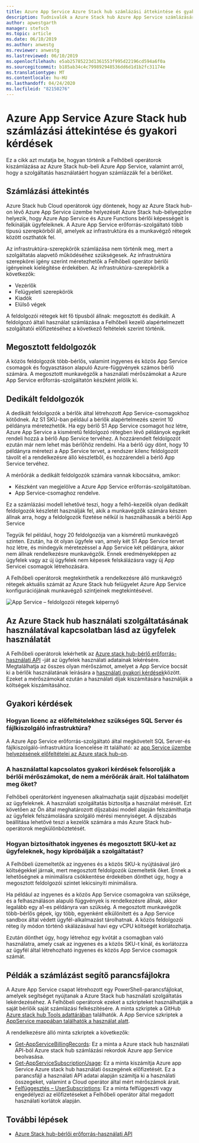 ```yaml
---
title: Azure App Service Azure Stack hub számlázási áttekintése és gyakori kérdések
description: Tudnivalók a Azure Stack hub Azure App Service számlázásáról.
author: apwestgarth
manager: stefsch
ms.topic: article
ms.date: 06/10/2019
ms.author: anwestg
ms.reviewer: anwestg
ms.lastreviewed: 06/10/2019
ms.openlocfilehash: e5ab25785223d1361553f995d22196cd594a6f0a
ms.sourcegitcommit: b185ab34c4c799892948536dd6d1d1b2fc31174e
ms.translationtype: MT
ms.contentlocale: hu-HU
ms.lasthandoff: 04/24/2020
ms.locfileid: "82150276"
---
```

# <a name="azure-app-service-on-azure-stack-hub-billing-overview-and-faq"></a>Azure App Service Azure Stack hub számlázási áttekintése és gyakori kérdések

Ez a cikk azt mutatja be, hogyan történik a Felhőbeli operátorok kiszámlázása az Azure Stack hub-beli Azure App Service, valamint arról, hogy a szolgáltatás használatáért hogyan számlázzák fel a bérlőket.

## <a name="billing-overview"></a>Számlázási áttekintés

Azure Stack hub Cloud operátorok úgy döntenek, hogy az Azure Stack hub-on lévő Azure App Service üzembe helyezését Azure Stack hub-bélyegzőre helyezik, hogy Azure App Service és Azure Functions bérlői képességeit is felkínálják ügyfeleiknek. A Azure App Service erőforrás-szolgáltató több típusú szerepkörből áll, amelyek az infrastruktúra és a munkavégző rétegek között oszthatók fel.

Az infrastruktúra-szerepkörök számlázása nem történik meg, mert a szolgáltatás alapvető működéséhez szükségesek. Az infrastruktúra szerepkörei igény szerint méretezhetők a Felhőbeli operátor bérlői igényeinek kielégítése érdekében. Az infrastruktúra-szerepkörök a következők:

- Vezérlők
- Felügyeleti szerepkörök
- Kiadók
- Elülső végek

A feldolgozói rétegek két fő típusból állnak: megosztott és dedikált. A feldolgozó általi használat számlázása a Felhőbeli kezelő alapértelmezett szolgáltatói előfizetéséhez a következő feltételek szerint történik.

## <a name="shared-workers"></a>Megosztott feldolgozók

A közös feldolgozók több-bérlős, valamint ingyenes és közös App Service csomagok és fogyasztáson alapuló Azure-függvények számos bérlő számára. A megosztott munkavégzők a használati mérőszámokat a Azure App Service erőforrás-szolgáltatón készként jelölik ki.

## <a name="dedicated-workers"></a>Dedikált feldolgozók

A dedikált feldolgozók a bérlők által létrehozott App Service-csomagokhoz kötődnek. Az S1 SKU-ban például a bérlők alapértelmezés szerint 10 példányra méretezhetők. Ha egy bérlő S1 App Service csomagot hoz létre, Azure App Service a kisméretű feldolgozó rétegben lévő példányok egyikét rendeli hozzá a bérlő App Service tervéhez. A hozzárendelt feldolgozót ezután már nem lehet más bérlőhöz rendelni. Ha a bérlő úgy dönt, hogy 10 példányra méretezi a App Service tervet, a rendszer kilenc feldolgozót távolít el a rendelkezésre álló készletből, és hozzárendeli a bérlő App Service tervéhez.

A mérőórák a dedikált feldolgozók számára vannak kibocsátva, amikor:

- Készként van megjelölve a Azure App Service erőforrás-szolgáltatóban.
- App Service-csomaghoz rendelve.

Ez a számlázási modell lehetővé teszi, hogy a felhő-kezelők olyan dedikált feldolgozók készletét használják fel, akik a munkavégzők számára készen állnak arra, hogy a feldolgozók fizetése nélkül is használhassák a bérlői App Service

Tegyük fel például, hogy 20 feldolgozója van a kisméretű munkavégző szinten. Ezután, ha öt olyan ügyfele van, amely két S1 App Service tervet hoz létre, és mindegyik méretezéssel a App Service két példányra, akkor nem állnak rendelkezésre munkavégzők. Ennek eredményeképpen az ügyfelek vagy az új ügyfelek nem képesek felskálázásra vagy új App Servicei csomagok létrehozására.

A Felhőbeli operátorok megtekinthetik a rendelkezésre álló munkavégző rétegek aktuális számát az Azure Stack hub felügyelet Azure App Service konfigurációjának munkavégző szintjeinek megtekintésével.

![App Service – feldolgozói rétegek képernyő][1]

## <a name="see-customer-usage-by-using-the-azure-stack-hub-usage-service"></a>Az Azure Stack hub használati szolgáltatásának használatával kapcsolatban lásd az ügyfelek használatát

A Felhőbeli operátorok lekérhetik az [Azure stack hub-bérlő erőforrás-használati API](azure-stack-tenant-resource-usage-api.md) -ját az ügyfelek használati adatainak lekérésére. Megtalálhatja az összes olyan mérőszámot, amelyet a App Service bocsát ki a bérlők használatának leírására a [használati gyakori kérdések](azure-stack-usage-related-faq.md)között. Ezeket a mérőszámokat ezután a használati díjak kiszámítására használják a költségek kiszámításához.

## <a name="frequently-asked-questions"></a>Gyakori kérdések

### <a name="how-do-i-license-the-sql-server-and-file-server-infrastructure-required-in-the-prerequisites"></a>Hogyan licenc az előfeltételekhez szükséges SQL Server és fájlkiszolgáló infrastruktúra?

A Azure App Service erőforrás-szolgáltató által megkövetelt SQL Server-és fájlkiszolgáló-infrastruktúra licencelése itt található: az [app Service üzembe helyezésének előfeltételei az Azure stack hub-on](azure-stack-app-service-before-you-get-started.md#licensing-concerns-for-required-file-server-and-sql-server).

### <a name="the-usage-faq-lists-the-tenant-meters-but-not-the-prices-for-those-meters-where-can-i-find-them"></a>A használattal kapcsolatos gyakori kérdések felsorolják a bérlői mérőszámokat, de nem a mérőórák árait. Hol találhatom meg őket?

Felhőbeli operátorként ingyenesen alkalmazhatja saját díjszabási modelljét az ügyfeleknek. A használati szolgáltatás biztosítja a használat mérését. Ezt követően az Ön által meghatározott díjszabási modell alapján felszámíthatja az ügyfelek felszámolására szolgáló mérési mennyiséget. A díjszabás beállítása lehetővé teszi a kezelők számára a más Azure Stack hub-operátorok megkülönböztetését.

### <a name="as-a-csp-how-can-i-offer-free-and-shared-skus-for-customers-to-try-out-the-service"></a>Hogyan biztosíthatok ingyenes és megosztott SKU-ket az ügyfeleknek, hogy kipróbálják a szolgáltatást?

A Felhőbeli üzemeltetők az ingyenes és a közös SKU-k nyújtásával járó költségekkel járnak, mert megosztott feldolgozók üzemeltetik őket. Ennek a lehetőségnek a minimálisra csökkentése érdekében dönthet úgy, hogy a megosztott feldolgozói szintet lekicsinyíti minimálisra.

Ha például az ingyenes és a közös App Service csomagokra van szüksége, és a felhasználáson alapuló függvények is rendelkezésre állnak, akkor legalább egy a1-es példányra van szükség. A megosztott munkavégzők több-bérlős gépek, így több, egyenként elkülönített és a App Service sandbox által védett ügyfél-alkalmazást tárolhatnak. A közös feldolgozói réteg ily módon történő skálázásával havi egy vCPU költségét korlátozhatja.

Ezután dönthet úgy, hogy létrehoz egy kvótát a csomagban való használatra, amely csak az ingyenes és a közös SKU-t kínál, és korlátozza az ügyfél által létrehozható ingyenes és közös App Service csomagok számát.

## <a name="sample-scripts-to-assist-with-billing"></a>Példák a számlázást segítő parancsfájlokra

A Azure App Service csapat létrehozott egy PowerShell-parancsfájlokat, amelyek segítséget nyújtanak a Azure Stack hub használati szolgáltatás lekérdezéséhez. A Felhőbeli operátorok ezeket a szkripteket használhatják a saját bérlőik saját számlázási felkészítésére. A minta szkriptek a GitHub [Azure stack hub Tools adattárában](https://github.com/Azure/AzureStack-tools) találhatók. A App Service szkriptek a [AppService mappában találhatók a használat alatt](https://aka.ms/aa6zku8).

A rendelkezésre álló minta szkriptek a következők:

- [Get-AppServiceBillingRecords](https://aka.ms/aa6zku2): Ez a minta a Azure stack hub használati API-ból Azure stack hub számlázási rekordok Azure app Service beolvasása.
- [Get-AppServiceSubscriptionUsage](https://aka.ms/aa6zku6): Ez a minta kiszámítja Azure app Service Azure stack hub használati összegének előfizetését. Ez a parancsfájl a használati API adatai alapján számítja ki a használati összegeket, valamint a Cloud operátor által mért mérőszámok árait.
- [Felfüggesztés – UserSubscriptions](https://aka.ms/aa6zku7): Ez a minta felfüggeszti vagy engedélyezi az előfizetéseket a Felhőbeli operátor által megadott használati korlátok alapján.

## <a name="next-steps"></a>További lépések

- [Azure Stack hub-bérlői erőforrás-használati API](azure-stack-tenant-resource-usage-api.md)

<!--Image references-->
[1]: ./media/app-service-billing-faq/app-service-worker-tiers.png
